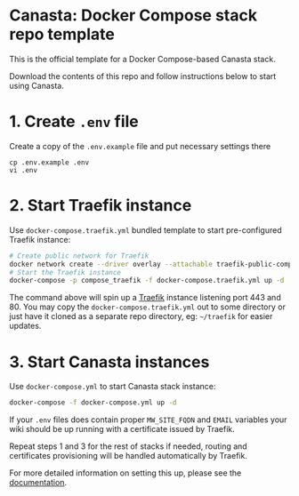 # Canasta: Docker Compose stack repo template
This is the official template for a Docker Compose-based Canasta stack.

Download the contents of this repo and follow instructions below to start using Canasta.

# 1. Create `.env` file

Create a copy of the `.env.example` file and put necessary settings there

```ssh
cp .env.example .env
vi .env
```

# 2. Start Traefik instance

Use `docker-compose.traefik.yml` bundled template to start pre-configured
Traefik instance:

```bash
# Create public network for Traefik
docker network create --driver overlay --attachable traefik-public-compose
# Start the Traefik instance
docker-compose -p compose_traefik -f docker-compose.traefik.yml up -d
```

The command above will spin up a [Traefik](https://doc.traefik.io/) instance
listening port 443 and 80. You may copy the `docker-compose.traefik.yml` out
to some directory or just have it cloned as a separate repo directory, eg: `~/traefik`
for easier updates.

# 3. Start Canasta instances

Use `docker-compose.yml` to start Canasta stack instance:

```bash
docker-compose -f docker-compose.yml up -d
```

If your `.env` files does contain proper `MW_SITE_FQDN` and `EMAIL` variables your wiki 
should be up running with a certificate issued by Traefik.

Repeat steps 1 and 3 for the rest of stacks if needed, routing and certificates provisioning will
be handled automatically by Traefik.

For more detailed information on setting this up, please see the [documentation](https://canasta.wiki/documentation).
